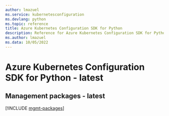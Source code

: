 ```yaml
---
author: lmazuel
ms.service: kubernetesconfiguration
ms.devlang: python
ms.topic: reference
title: Azure Kubernetes Configuration SDK for Python
description: Reference for Azure Kubernetes Configuration SDK for Python
ms.author: lmazuel
ms.data: 10/05/2022
---
```

# Azure Kubernetes Configuration SDK for Python - latest

## Management packages - latest
[!INCLUDE [mgmt-packages](kubernetes-configuration-mgmt-index.md)]